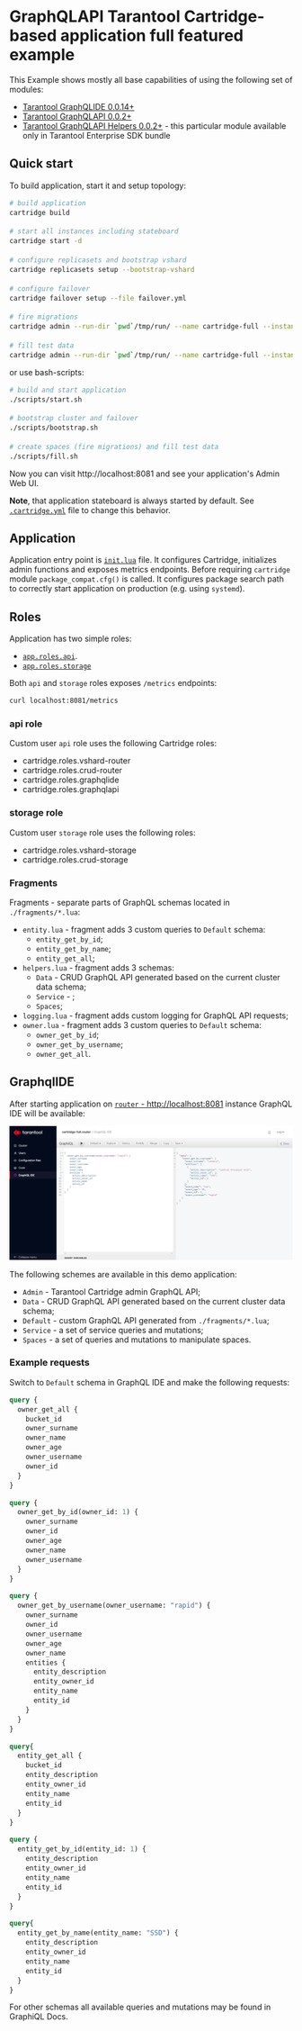 # GraphQLAPI Tarantool Cartridge-based application full featured example

This Example shows mostly all base capabilities of using the following set of modules:

- [Tarantool GraphQLIDE 0.0.14+](https://github.com/tarantool/graphqlide)
- [Tarantool GraphQLAPI 0.0.2+](https://github.com/tarantool/graphqlapi)
- [Tarantool GraphQLAPI Helpers 0.0.2+](https://github.com/tarantool/graphqlapi-helpers) - this particular module available only in Tarantool Enterprise SDK bundle

## Quick start

To build application, start it and setup topology:

```bash
# build application
cartridge build

# start all instances including stateboard
cartridge start -d

# configure replicasets and bootstrap vshard
cartridge replicasets setup --bootstrap-vshard

# configure failover
cartridge failover setup --file failover.yml

# fire migrations
cartridge admin --run-dir `pwd`/tmp/run/ --name cartridge-full --instance router migrations

# fill test data
cartridge admin --run-dir `pwd`/tmp/run/ --name cartridge-full --instance router fill
```

or use bash-scripts:

```bash
# build and start application
./scripts/start.sh

# bootstrap cluster and failover
./scripts/bootstrap.sh

# create spaces (fire migrations) and fill test data
./scripts/fill.sh

```

Now you can visit http://localhost:8081 and see your application's Admin Web UI.

**Note**, that application stateboard is always started by default.
See [`.cartridge.yml`](./.cartridge.yml) file to change this behavior.

## Application

Application entry point is [`init.lua`](./init.lua) file.
It configures Cartridge, initializes admin functions and exposes metrics endpoints.
Before requiring `cartridge` module `package_compat.cfg()` is called.
It configures package search path to correctly start application on production
(e.g. using `systemd`).

## Roles

Application has two simple roles:

- [`app.roles.api`](./app/roles/api.lua).
- [`app.roles.storage`](./app/roles/storage.lua)

Both `api` and `storage` roles exposes `/metrics` endpoints:

```bash
curl localhost:8081/metrics
```

### api role

Custom user `api` role uses the following Cartridge roles:

- cartridge.roles.vshard-router
- cartridge.roles.crud-router
- cartridge.roles.graphqlide
- cartridge.roles.graphqlapi

### storage role

Custom user `storage` role uses the following roles:

- cartridge.roles.vshard-storage
- cartridge.roles.crud-storage

### Fragments

Fragments - separate parts of GraphQL schemas located in `./fragments/*.lua`:

- `entity.lua` - fragment adds 3 custom queries to `Default` schema:
  - `entity_get_by_id`;
  - `entity_get_by_name`;
  - `entity_get_all`;
- `helpers.lua` - fragment adds 3 schemas:
  - `Data` - CRUD GraphQL API generated based on the current cluster data schema;
  - `Service` - ;
  - `Spaces`;
- `logging.lua` - fragment adds custom logging for GraphQL API requests;
- `owner.lua` - fragment adds 3 custom queries to `Default` schema:
  - `owner_get_by_id`;
  - `owner_get_by_username`;
  - `owner_get_all`.

## GraphqlIDE

After starting application on [`router` - http://localhost:8081](http://localhost:8081) instance GraphQL IDE will be available:

![GraphQL IDE](./resources/graphqlide.jpg "GraphQL IDE")

The following schemes are available in this demo application:

- `Admin` - Tarantool Cartridge admin GraphQL API;
- `Data` - CRUD GraphQL API generated based on the current cluster data schema;
- `Default` - custom GraphQL API generated from `./fragments/*.lua`;
- `Service` - a set of service queries and mutations;
- `Spaces` - a set of queries and mutations to manipulate spaces.

### Example requests

Switch to `Default` schema in GraphQL IDE and make the following requests:

```graphql
query {
  owner_get_all {
    bucket_id
    owner_surname
    owner_name
    owner_age
    owner_username
    owner_id
  }
}
```

```graphql
query {
  owner_get_by_id(owner_id: 1) {
    owner_surname
    owner_id
    owner_age
    owner_name
    owner_username
  }
}
```

```graphql
query {
  owner_get_by_username(owner_username: "rapid") {
    owner_surname
    owner_id
    owner_username
    owner_age
    owner_name
    entities {
      entity_description
      entity_owner_id
      entity_name
      entity_id
    }
  }
}
```

```graphql
query{
  entity_get_all {
    bucket_id
    entity_description
    entity_owner_id
    entity_name
    entity_id
  }
}
```

```graphql
query {
  entity_get_by_id(entity_id: 1) {
    entity_description
    entity_owner_id
    entity_name
    entity_id
  }
}
```

```graphql
query{
  entity_get_by_name(entity_name: "SSD") {
    entity_description
    entity_owner_id
    entity_name
    entity_id
  }
}
```

For other schemas all available queries and mutations may be found in GraphiQL Docs.
